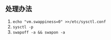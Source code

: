 处理办法
---

1. `echo "vm.swappiness=0" >>/etc/sysctl.conf`
2. `sysctl -p`
3. `swapoff -a && swapon -a`
